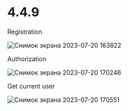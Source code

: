 # 4.4.9

Registration


![Снимок экрана 2023-07-20 163822](https://github.com/BorisKolmakov/4.4.9/assets/132357583/908024cc-277f-41a4-9eec-5a8f7b60b436)

Authorization

![Снимок экрана 2023-07-20 170246](https://github.com/BorisKolmakov/4.4.9/assets/132357583/54be2493-c4ba-47bb-9d71-4ab6f8f603f8)

Get current user

![Снимок экрана 2023-07-20 170551](https://github.com/BorisKolmakov/4.4.9/assets/132357583/8f69846d-5a5b-4d33-b663-48918cea3ce6)
